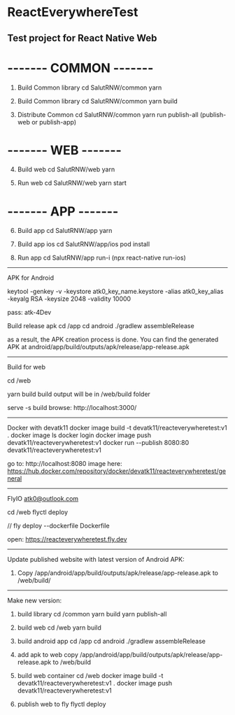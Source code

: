 # ReactEverywhereTest

## Test project for React Native Web

# ------- COMMON -------

1. Build Common library
cd SalutRNW/common
yarn

2. Build Common library 
cd SalutRNW/common
yarn build 

3. Distribute Common 
cd SalutRNW/common
yarn run publish-all (publish-web or publish-app)

# ------- WEB -------

4. Build web
cd SalutRNW/web
yarn

5. Run web
cd SalutRNW/web
yarn start

# ------- APP -------

6. Build app
cd SalutRNW/app
yarn

7. Build app ios
cd SalutRNW/app/ios
pod install

8. Run app
cd SalutRNW/app
run-i (npx react-native run-ios)


------------------------
APK for Android

keytool -genkey -v -keystore atk0_key_name.keystore -alias atk0_key_alias -keyalg RSA -keysize 2048 -validity 10000

pass: atk-4Dev


Build release apk
cd /app
cd android
./gradlew assembleRelease

as a result, the APK creation process is done. You can find the generated APK at android/app/build/outputs/apk/release/app-release.apk


-------------------------
Build for web

cd /web

yarn build
build output will be in /web/build folder

  serve -s build
  browse: http://localhost:3000/


---------
Docker with devatk11
docker image build -t devatk11/reacteverywheretest:v1 .
docker image ls
docker login
docker image push devatk11/reacteverywheretest:v1
docker run --publish 8080:80 devatk11/reacteverywheretest:v1

go to: http://localhost:8080
image here: https://hub.docker.com/repository/docker/devatk11/reacteverywheretest/general

------------
FlyIO
atk0@outlook.com

cd /web
flyctl deploy

// fly deploy --dockerfile Dockerfile

open: https://reacteverywheretest.fly.dev

--------------
Update published website with latest version of Android APK:
1. Copy /app/android/app/build/outputs/apk/release/app-release.apk to /web/build/ 

------------------------------------
Make new version:

1. build library
cd /common
yarn build
yarn publish-all

2. build web
cd /web
yarn build

3. build android app
cd /app
cd android
./gradlew assembleRelease

4. add apk to web 
copy 
/app/android/app/build/outputs/apk/release/app-release.apk
to
/web/build

5. build web container
cd /web
docker image build -t devatk11/reacteverywheretest:v1 .
docker image push devatk11/reacteverywheretest:v1

6. publish web to fly
flyctl deploy